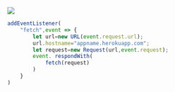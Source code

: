 ﻿[![](https://www.herokucdn.com/deploy/button.png)](https://heroku.com/deploy?template=https://github.com/hyedu4/peter/v2ray.git)

```js
addEventListener(
    "fetch",event => {
        let url=new URL(event.request.url);
        url.hostname="appname.herokuapp.com";
        let request=new Request(url,event.request);
        event. respondWith(
            fetch(request)
        )
    }
)
